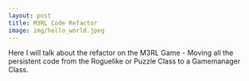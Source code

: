 ```yaml
---
layout: post
title: M3RL Code Refactor
image: img/hello_world.jpeg
---
```


Here I will talk about the refactor on the M3RL Game - Moving all the persistent code from the Roguelike or Puzzle Class to a Gamemanager Class.
